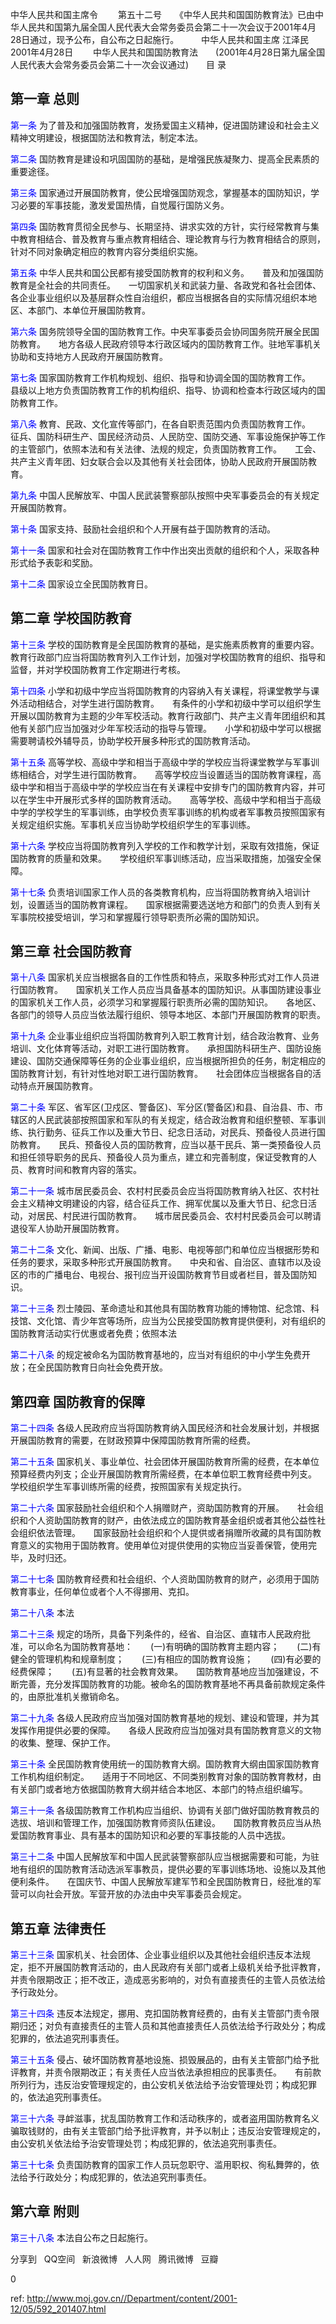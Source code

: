 
 中华人民共和国主席令　　 第五十二号　　《中华人民共和国国防教育法》已由中华人民共和国第九届全国人民代表大会常务委员会第二十一次会议于2001年4月28日通过，现予公布，自公布之日起施行。 　　 中华人民共和国主席 江泽民　　 2001年4月28日　　 中华人民共和国国防教育法　　(2001年4月28日第九届全国人民代表大会常务委员会第二十一次会议通过)　　目 录　　

## 第一章 总则

<a style="color:blue" name="第一条">第一条</a>   为了普及和加强国防教育，发扬爱国主义精神，促进国防建设和社会主义精神文明建设，根据国防法和教育法，制定本法。　　

<a style="color:blue" name="第二条">第二条</a>   国防教育是建设和巩固国防的基础，是增强民族凝聚力、提高全民素质的重要途径。　　

<a style="color:blue" name="第三条">第三条</a>   国家通过开展国防教育，使公民增强国防观念，掌握基本的国防知识，学习必要的军事技能，激发爱国热情，自觉履行国防义务。　　

<a style="color:blue" name="第四条">第四条</a>   国防教育贯彻全民参与、长期坚持、讲求实效的方针，实行经常教育与集中教育相结合、普及教育与重点教育相结合、理论教育与行为教育相结合的原则，针对不同对象确定相应的教育内容分类组织实施。　　

<a style="color:blue" name="第五条">第五条</a>   中华人民共和国公民都有接受国防教育的权利和义务。　　普及和加强国防教育是全社会的共同责任。　　一切国家机关和武装力量、各政党和各社会团体、各企业事业组织以及基层群众性自治组织，都应当根据各自的实际情况组织本地区、本部门、本单位开展国防教育。　　

<a style="color:blue" name="第六条">第六条</a>   国务院领导全国的国防教育工作。中央军事委员会协同国务院开展全民国防教育。　　地方各级人民政府领导本行政区域内的国防教育工作。驻地军事机关协助和支持地方人民政府开展国防教育。　　

<a style="color:blue" name="第七条">第七条</a>   国家国防教育工作机构规划、组织、指导和协调全国的国防教育工作。　　县级以上地方负责国防教育工作的机构组织、指导、协调和检查本行政区域内的国防教育工作。　　

<a style="color:blue" name="第八条">第八条</a>   教育、民政、文化宣传等部门，在各自职责范围内负责国防教育工作。　　征兵、国防科研生产、国民经济动员、人民防空、国防交通、军事设施保护等工作的主管部门，依照本法和有关法律、法规的规定，负责国防教育工作。　　工会、共产主义青年团、妇女联合会以及其他有关社会团体，协助人民政府开展国防教育。　　

<a style="color:blue" name="第九条">第九条</a>   中国人民解放军、中国人民武装警察部队按照中央军事委员会的有关规定开展国防教育。　　

<a style="color:blue" name="第十条">第十条</a>   国家支持、鼓励社会组织和个人开展有益于国防教育的活动。　　

<a style="color:blue" name="第十一条">第十一条</a>   国家和社会对在国防教育工作中作出突出贡献的组织和个人，采取各种形式给予表彰和奖励。　　

<a style="color:blue" name="第十二条">第十二条</a>   国家设立全民国防教育日。　　

## 第二章 学校国防教育

<a style="color:blue" name="第十三条">第十三条</a>   学校的国防教育是全民国防教育的基础，是实施素质教育的重要内容。　　教育行政部门应当将国防教育列入工作计划，加强对学校国防教育的组织、指导和监督，并对学校国防教育工作定期进行考核。　　

<a style="color:blue" name="第十四条">第十四条</a>   小学和初级中学应当将国防教育的内容纳入有关课程，将课堂教学与课外活动相结合，对学生进行国防教育。　　有条件的小学和初级中学可以组织学生开展以国防教育为主题的少年军校活动。教育行政部门、共产主义青年团组织和其他有关部门应当加强对少年军校活动的指导与管理。　　小学和初级中学可以根据需要聘请校外辅导员，协助学校开展多种形式的国防教育活动。　　

<a style="color:blue" name="第十五条">第十五条</a>   高等学校、高级中学和相当于高级中学的学校应当将课堂教学与军事训练相结合，对学生进行国防教育。　　高等学校应当设置适当的国防教育课程，高级中学和相当于高级中学的学校应当在有关课程中安排专门的国防教育内容，并可以在学生中开展形式多样的国防教育活动。　　高等学校、高级中学和相当于高级中学的学校学生的军事训练，由学校负责军事训练的机构或者军事教员按照国家有关规定组织实施。军事机关应当协助学校组织学生的军事训练。　　

<a style="color:blue" name="第十六条">第十六条</a>   学校应当将国防教育列入学校的工作和教学计划，采取有效措施，保证国防教育的质量和效果。　　学校组织军事训练活动，应当采取措施，加强安全保障。　　

<a style="color:blue" name="第十七条">第十七条</a>   负责培训国家工作人员的各类教育机构，应当将国防教育纳入培训计划，设置适当的国防教育课程。　　国家根据需要选送地方和部门的负责人到有关军事院校接受培训，学习和掌握履行领导职责所必需的国防知识。　　

## 第三章 社会国防教育

<a style="color:blue" name="第十八条">第十八条</a>   国家机关应当根据各自的工作性质和特点，采取多种形式对工作人员进行国防教育。　　国家机关工作人员应当具备基本的国防知识。从事国防建设事业的国家机关工作人员，必须学习和掌握履行职责所必需的国防知识。　　各地区、各部门的领导人员应当依法履行组织、领导本地区、本部门开展国防教育的职责。　　

<a style="color:blue" name="第十九条">第十九条</a>   企业事业组织应当将国防教育列入职工教育计划，结合政治教育、业务培训、文化体育等活动，对职工进行国防教育。　　承担国防科研生产、国防设施建设、国防交通保障等任务的企业事业组织，应当根据所担负的任务，制定相应的国防教育计划，有针对性地对职工进行国防教育。　　社会团体应当根据各自的活动特点开展国防教育。　　

<a style="color:blue" name="第二十条">第二十条</a>   军区、省军区(卫戍区、警备区)、军分区(警备区)和县、自治县、市、市辖区的人民武装部按照国家和军队的有关规定，结合政治教育和组织整顿、军事训练、执行勤务、征兵工作以及重大节日、纪念日活动，对民兵、预备役人员进行国防教育。　　民兵、预备役人员的国防教育，应当以基干民兵、第一类预备役人员和担任领导职务的民兵、预备役人员为重点，建立和完善制度，保证受教育的人员、教育时间和教育内容的落实。　　

<a style="color:blue" name="第二十一条">第二十一条</a>   城市居民委员会、农村村民委员会应当将国防教育纳入社区、农村社会主义精神文明建设的内容，结合征兵工作、拥军优属以及重大节日、纪念日活动，对居民、村民进行国防教育。　　城市居民委员会、农村村民委员会可以聘请退役军人协助开展国防教育。　　

<a style="color:blue" name="第二十二条">第二十二条</a>   文化、新闻、出版、广播、电影、电视等部门和单位应当根据形势和任务的要求，采取多种形式开展国防教育。　　中央和省、自治区、直辖市以及设区的市的广播电台、电视台、报刊应当开设国防教育节目或者栏目，普及国防知识。　　

<a style="color:blue" name="第二十三条">第二十三条</a>   烈士陵园、革命遗址和其他具有国防教育功能的博物馆、纪念馆、科技馆、文化馆、青少年宫等场所，应当为公民接受国防教育提供便利，对有组织的国防教育活动实行优惠或者免费；依照本法

<a style="color:blue" name="第二十八条">第二十八条</a>  的规定被命名为国防教育基地的，应当对有组织的中小学生免费开放；在全民国防教育日向社会免费开放。　　

## 第四章 国防教育的保障

<a style="color:blue" name="第二十四条">第二十四条</a>   各级人民政府应当将国防教育纳入国民经济和社会发展计划，并根据开展国防教育的需要，在财政预算中保障国防教育所需的经费。　　

<a style="color:blue" name="第二十五条">第二十五条</a>   国家机关、事业单位、社会团体开展国防教育所需的经费，在本单位预算经费内列支；企业开展国防教育所需经费，在本单位职工教育经费中列支。　　学校组织学生军事训练所需的经费，按照国家有关规定执行。　　

<a style="color:blue" name="第二十六条">第二十六条</a>   国家鼓励社会组织和个人捐赠财产，资助国防教育的开展。　　社会组织和个人资助国防教育的财产，由依法成立的国防教育基金组织或者其他公益性社会组织依法管理。　　国家鼓励社会组织和个人提供或者捐赠所收藏的具有国防教育意义的实物用于国防教育。使用单位对提供使用的实物应当妥善保管，使用完毕，及时归还。　　

<a style="color:blue" name="第二十七条">第二十七条</a>   国防教育经费和社会组织、个人资助国防教育的财产，必须用于国防教育事业，任何单位或者个人不得挪用、克扣。　　

<a style="color:blue" name="第二十八条">第二十八条</a>   本法

<a style="color:blue" name="第二十三条">第二十三条</a>  规定的场所，具备下列条件的，经省、自治区、直辖市人民政府批准，可以命名为国防教育基地：　　(一)有明确的国防教育主题内容；　　(二)有健全的管理机构和规章制度；　　(三)有相应的国防教育设施；　　(四)有必要的经费保障；　　(五)有显著的社会教育效果。　　国防教育基地应当加强建设，不断完善，充分发挥国防教育的功能。被命名的国防教育基地不再具备前款规定条件的，由原批准机关撤销命名。　　

<a style="color:blue" name="第二十九条">第二十九条</a>   各级人民政府应当加强对国防教育基地的规划、建设和管理，并为其发挥作用提供必要的保障。　　各级人民政府应当加强对具有国防教育意义的文物的收集、整理、保护工作。　　

<a style="color:blue" name="第三十条">第三十条</a>   全民国防教育使用统一的国防教育大纲。国防教育大纲由国家国防教育工作机构组织制定。　　适用于不同地区、不同类别教育对象的国防教育教材，由有关部门或者地方依据国防教育大纲并结合本地区、本部门的特点组织编写。　　

<a style="color:blue" name="第三十一条">第三十一条</a>   各级国防教育工作机构应当组织、协调有关部门做好国防教育教员的选拔、培训和管理工作，加强国防教育师资队伍建设。　　国防教育教员应当从热爱国防教育事业、具有基本的国防知识和必要的军事技能的人员中选拔。　　

<a style="color:blue" name="第三十二条">第三十二条</a>   中国人民解放军和中国人民武装警察部队应当根据需要和可能，为驻地有组织的国防教育活动选派军事教员，提供必要的军事训练场地、设施以及其他便利条件。　　在国庆节、中国人民解放军建军节和全民国防教育日，经批准的军营可以向社会开放。军营开放的办法由中央军事委员会规定。　　

## 第五章 法律责任

<a style="color:blue" name="第三十三条">第三十三条</a>   国家机关、社会团体、企业事业组织以及其他社会组织违反本法规定，拒不开展国防教育活动的，由人民政府有关部门或者上级机关给予批评教育，并责令限期改正；拒不改正，造成恶劣影响的，对负有直接责任的主管人员依法给予行政处分。　　

<a style="color:blue" name="第三十四条">第三十四条</a>   违反本法规定，挪用、克扣国防教育经费的，由有关主管部门责令限期归还；对负有直接责任的主管人员和其他直接责任人员依法给予行政处分；构成犯罪的，依法追究刑事责任。　　

<a style="color:blue" name="第三十五条">第三十五条</a>   侵占、破坏国防教育基地设施、损毁展品的，由有关主管部门给予批评教育，并责令限期改正；有关责任人应当依法承担相应的民事责任。　　有前款所列行为，违反治安管理规定的，由公安机关依法给予治安管理处罚；构成犯罪的，依法追究刑事责任。　　

<a style="color:blue" name="第三十六条">第三十六条</a>   寻衅滋事，扰乱国防教育工作和活动秩序的，或者盗用国防教育名义骗取钱财的，由有关主管部门给予批评教育，并予以制止；违反治安管理规定的，由公安机关依法给予治安管理处罚；构成犯罪的，依法追究刑事责任。　　

<a style="color:blue" name="第三十七条">第三十七条</a>   负责国防教育的国家工作人员玩忽职守、滥用职权、徇私舞弊的，依法给予行政处分；构成犯罪的，依法追究刑事责任。　　

## 第六章 附则

<a style="color:blue" name="第三十八条">第三十八条</a>   本法自公布之日起施行。


分享到  
       QQ空间  
       新浪微博  
       人人网  
       腾讯微博  
       豆瓣  
       
0






 ref: <http://www.moj.gov.cn//Department/content/2001-12/05/592_201407.html>